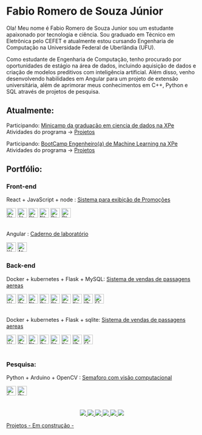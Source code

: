 # Fabio Romero de Souza Júnior

Ola! Meu nome é Fabio Romero de Souza Junior sou um estudante apaixonado por tecnologia e ciência. Sou graduado em Técnico em Eletrônica pelo CEFET e atualmente estou cursando Engenharia de Computação na Universidade Federal de Uberlândia (UFU).

Como estudante de Engenharia de Computação, tenho procurado por oportunidades de estágio na área de dados, incluindo aquisição de dados e criação de modelos preditivos com inteligência artificial. Além disso, venho desenvolvendo habilidades em Angular para um projeto de extensão universitária, além de aprimorar meus conhecimentos em C++, Python e SQL através de projetos de pesquisa.

## Atualmente: 

Participando: 
<a href="https://www.xpeducacao.com.br/graduacao/ciencia-de-dados">Minicamp da graduação em ciencia de dados na XPe </a> <br>
Atividades do programa ->
<a href="https://github.com/FabioRSJunior/XPE-Minicamp">Projetos</a>

Participando: 
<a href="https://www.xpeducacao.com.br/bootcamp/engenheiro-de-machine-learning">BootCamp Engenheiro(a) de Machine Learning na XPe </a> <br>
Atividades do programa -> 
<a href="https://github.com/FabioRSJunior/XPE---BootCamp---Engenheiro-a-de-Machine-Learning">Projetos</a>


## Portfólio: 

### Front-end 

React + JavaScript + node : <a href="https://github.com/FabioRSJunior/TecnologiasWebMobile">Sistema para exibição de Promoções</a>

<div align="left">
	<code><img height="25" src="https://user-images.githubusercontent.com/25181517/192109061-e138ca71-337c-4019-8d42-4792fdaa7128.png" alt="Postman" title="Postman" /></code>
	<code><img height="25" src="https://user-images.githubusercontent.com/25181517/117447155-6a868a00-af3d-11eb-9cfe-245df15c9f3f.png" alt="JavaScript" title="JavaScript" /></code>
	<code><img height="25" src="https://user-images.githubusercontent.com/25181517/183897015-94a058a6-b86e-4e42-a37f-bf92061753e5.png" alt="React" title="React" /></code>
	<code><img height="25" src="https://user-images.githubusercontent.com/25181517/183568594-85e280a7-0d7e-4d1a-9028-c8c2209e073c.png" alt="Node.js" title="Node.js" /></code>
	<code><img height="25" src="https://user-images.githubusercontent.com/25181517/183423507-c056a6f9-1ba8-4312-a350-19bcbc5a8697.png" alt="Python" title="Python" /></code>
	<code><img height="25" src="https://user-images.githubusercontent.com/25181517/117208740-bfb78400-adf5-11eb-97bb-09072b6bedfc.png" alt="PostgreSQL" title="PostgreSQL" /></code>
</div>
<br>

Angular                   : <a href="https://github.com/FabioRSJunior/Angular-Estudos">Caderno de laboratório</a>

<div align="left">
	<code><img height="25" src="https://user-images.githubusercontent.com/25181517/192108891-d86b6220-e232-423a-bf5f-90903e6887c3.png" alt="Visual Studio Code" title="Visual Studio Code" /></code>
	<code><img height="25" src="https://user-images.githubusercontent.com/25181517/183890595-779a7e64-3f43-4634-bad2-eceef4e80268.png" alt="Angular" title="Angular" /></code>
</div>


### Back-end

Docker + kubernetes + Flask + MySQL:   <a href="https://github.com/FabioRSJunior/Sistema-de-venda-de-passagem-aerea">Sistema de vendas de passagens aereas</a>

<div align="left">
	<code><img height="25" src="https://user-images.githubusercontent.com/25181517/192108891-d86b6220-e232-423a-bf5f-90903e6887c3.png" alt="Visual Studio Code" title="Visual Studio Code" /></code>
	<code><img height="25" src="https://user-images.githubusercontent.com/25181517/192109061-e138ca71-337c-4019-8d42-4792fdaa7128.png" alt="Postman" title="Postman" /></code>
	<code><img height="25" src="https://user-images.githubusercontent.com/25181517/183568594-85e280a7-0d7e-4d1a-9028-c8c2209e073c.png" alt="Node.js" title="Node.js" /></code>
	<code><img height="25" src="https://user-images.githubusercontent.com/25181517/183423507-c056a6f9-1ba8-4312-a350-19bcbc5a8697.png" alt="Python" title="Python" /></code>
	<code><img height="25" src="https://user-images.githubusercontent.com/25181517/117208740-bfb78400-adf5-11eb-97bb-09072b6bedfc.png" alt="PostgreSQL" title="PostgreSQL" /></code>
	<code><img height="25" src="https://user-images.githubusercontent.com/25181517/117207330-263ba280-adf4-11eb-9b97-0ac5b40bc3be.png" alt="Docker" title="Docker" /></code>
	<code><img height="25" src="https://user-images.githubusercontent.com/25181517/182534006-037f08b5-8e7b-4e5f-96b6-5d2a5558fa85.png" alt="Kubernetes" title="Kubernetes" /></code>
	<code><img height="25" src="https://user-images.githubusercontent.com/25181517/186884153-99edc188-e4aa-4c84-91b0-e2df260ebc33.png" alt="Ubuntu" title="Ubuntu" /></code>
	<code><img height="25" src="https://user-images.githubusercontent.com/25181517/183423775-2276e25d-d43d-4e58-890b-edbc88e915f7.png" alt="Flask" title="Flask" /></code>
</div>

<br>

Docker + kubernetes + Flask + sqlite:  <a href="https://github.com/FabioRSJunior/Sistema-de-venda-de-passagem-aerea">Sistema de vendas de passagens aereas</a> 

<div align="left">
	<code><img height="25" src="https://user-images.githubusercontent.com/25181517/192108891-d86b6220-e232-423a-bf5f-90903e6887c3.png" alt="Visual Studio Code" title="Visual Studio Code" /></code>
	<code><img height="25" src="https://user-images.githubusercontent.com/25181517/192109061-e138ca71-337c-4019-8d42-4792fdaa7128.png" alt="Postman" title="Postman" /></code>
	<code><img height="25" src="https://user-images.githubusercontent.com/25181517/183568594-85e280a7-0d7e-4d1a-9028-c8c2209e073c.png" alt="Node.js" title="Node.js" /></code>
	<code><img height="25" src="https://user-images.githubusercontent.com/25181517/183423507-c056a6f9-1ba8-4312-a350-19bcbc5a8697.png" alt="Python" title="Python" /></code>
	<code><img height="25" src="https://user-images.githubusercontent.com/25181517/117207330-263ba280-adf4-11eb-9b97-0ac5b40bc3be.png" alt="Docker" title="Docker" /></code>
	<code><img height="25" src="https://user-images.githubusercontent.com/25181517/182534006-037f08b5-8e7b-4e5f-96b6-5d2a5558fa85.png" alt="Kubernetes" title="Kubernetes" /></code>
	<code><img height="25" src="https://user-images.githubusercontent.com/25181517/186884153-99edc188-e4aa-4c84-91b0-e2df260ebc33.png" alt="Ubuntu" title="Ubuntu" /></code>
	<code><img height="25" src="https://user-images.githubusercontent.com/25181517/183423775-2276e25d-d43d-4e58-890b-edbc88e915f7.png" alt="Flask" title="Flask" /></code>
</div>

<br>


### Pesquisa: 

Python + Arduino + OpenCV : <a href="https://github.com/FabioRSJunior/Controle_Trafego_Smart_Cities_2018">Semaforo com visão computacional</a>
<div align="left">
	<code><img height="25" src="https://user-images.githubusercontent.com/25181517/192106070-46255bcf-65e6-4c6b-a296-bf8d0d8fb2a7.png" alt="C" title="C" /></code>
	<code><img height="25" src="https://user-images.githubusercontent.com/25181517/183423507-c056a6f9-1ba8-4312-a350-19bcbc5a8697.png" alt="Python" title="Python" /></code>
	
</div>

<br>

<div align="center" style="display: inline_block"><br>
  
  <a href="https://www.linkedin.com/in/fabio-romero-jr-101a44139/" target="_blank">
    <img src="https://img.shields.io/badge/-LinkedIn-%230077B5?style=for-the-badge&logo=linkedin&logoColor=white" 
         target="_blank">
  </a>
  
  <a href="https://www.linkedin.com/in/fabio-romero-jr-101a44139/" target="_blank">
    <img src="https://img.shields.io/badge/Gmail-D14836?style=for-the-badge&logo=gmail&logoColor=white" 
         target="_blank">
  </a>
  
  <a href="https://github.com/FabioRSJunior" target="_blank">
    <img src="https://img.shields.io/badge/GitHub-100000?style=for-the-badge&logo=github&logoColor=white" 
         target="_blank">
  </a>
  
  <a href="http://lattes.cnpq.br/3976533093866468" target="_blank">
  <img src="https://img.shields.io/badge/Academia-fff?style=for-the-badge&logo=academia&logoColor=black" 
       target="_blank">
 </a>
    
  <a href="https://medium.com/@fabioromero200" target="_blank">
  <img src="https://img.shields.io/badge/Medium-12100E?style=for-the-badge&logo=medium&logoColor=white" 
       target="_blank">
 </a>  
  
<!--  
  <a href="https://www.kaggle.com/fabiorsjunior" target="_blank">
    <img src="https://img.shields.io/badge/Kaggle-20BEFF?style=for-the-badge&logo=Kaggle&logoColor=white" 
         target="_blank">
  </a>
-->
  
  <a href="https://www.instagram.com/fab.iorom/" target="_blank">
    <img src="https://img.shields.io/badge/Instagram-E4405F?style=for-the-badge&logo=instagram&logoColor=white" 
         target="_blank">
  </a>  
</div>



<!--
Imagens legais para seu portfólio
https://github.com/alexandresanlim/Badges4-README.md-Profile
Gerador de tecnologias para seu portfólio
https://marwin1991.github.io/profile-technology-icons/ 
-->

<a href="01-projects.html">Projetos - Em construção - </a>

